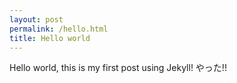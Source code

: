 ```yaml
---
layout: post
permalink: /hello.html
title: Hello world
---
```


Hello world, this is my first post using Jekyll! やった!!
